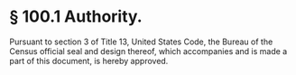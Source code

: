 # § 100.1   Authority.

Pursuant to section 3 of Title 13, United States Code, the Bureau of the Census official seal and design thereof, which accompanies and is made a part of this document, is hereby approved. 




